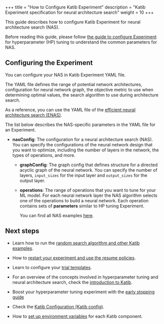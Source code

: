 +++
title = "How to Configure Katib Experiment"
description = "Katib Experiment specification for neural architecture search"
weight = 10
+++

This guide describes how to configure Katib Experiment for neural architecture search (NAS).

Before reading this guide, please follow
[the guide to configure Experiment](/docs/components/katib/user-guides/hp-tuning/configure/experiment/#create-image-for-training-code)
for hyperparameter (HP) tuning to understand the common parameters for NAS.

## Configuring the Experiment

You can configure your NAS in Katib Experiment YAML file.

The YAML file defines the range of potential network architectures, configuration for neural network graph,
the objective metric to use when determining optimal values, the search algorithm to use during architecture search.

As a reference, you can use the YAML file of the
[efficient neural architecture search (ENAS)](https://github.com/kubeflow/katib/blob/fc858d15dd41ff69166a2020efa200199063f9ba/examples/v1beta1/nas/enas-cpu.yaml).

The list below describes the NAS-specific parameters in the YAML file for an Experiment.

- **nasConfig**: The configuration for a neural architecture search (NAS). You can specify the
  configurations of the neural network design that you want to optimize, including the number of
  layers in the network, the types of operations, and more.

  - **graphConfig**: The graph config that defines structure for a directed acyclic graph of the
    neural network. You can specify the number of layers, `input_sizes` for the input layer and
    `output_sizes` for the output layer.

  - **operations**: The range of operations that you want to tune for your ML model. For each neural
    network layer the NAS algorithm selects one of the operations to build a neural network.
    Each operation contains sets of **parameters** similar to HP tuning Experiment.

    You can find all NAS examples [here](https://github.com/kubeflow/katib/tree/master/examples/v1beta1/nas).

## Next steps

- Learn how to run the
  [random search algorithm and other Katib examples](/docs/components/katib/hyperparameter/#random-search).

- How to
  [restart your experiment and use the resume policies](/docs/components/katib/resume-experiment/).

- Learn to configure your
  [trial templates](/docs/components/katib/trial-template/).

- For an overview of the concepts involved in hyperparameter tuning and
  neural architecture search, check the
  [introduction to Katib](/docs/components/katib/overview/).

- Boost your hyperparameter tuning experiment with
  the [early stopping guide](/docs/components/katib/early-stopping/)

- Check the
  [Katib Configuration (Katib config)](/docs/components/katib/katib-config/).

- How to [set up environment variables](/docs/components/katib/env-variables/)
  for each Katib component.
